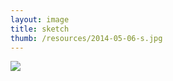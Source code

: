 ```yaml
---
layout: image
title: sketch
thumb: /resources/2014-05-06-s.jpg
---
```



![][image]


[image]: /resources/2014-05-06.jpg
